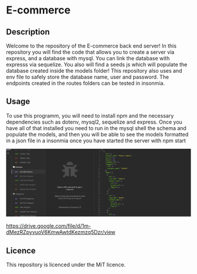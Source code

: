 # E-commerce 

## Description 

Welcome to the repository of the E-commerce back end server! In this repository you will find the code that allows you to create a server via express, and a database with mysql. You can link the database with expresss via sequelize. You also will find a seeds js which will populate the database created inside the models folder! This repository also uses and env file to safely store the database name, user and password. The endpoints created in the routes folders can be tested in insonmia.

## Usage 

To use this programm, you will need to install npm and the necessary dependencies such as dotenv, mysql2, sequelize and express. Once you have all of that installed you need to run in the mysql shell the schema and populate the models, and then you will be able to see the models formatted in a json file in a insonmia once you have started the server with 
                                        npm start 

![alt-text](./assets/images/insomnia.png)

https://drive.google.com/file/d/1m-dMezRZpyvuoV6KmwAwtdKezmzq5Dzr/view

## Licence

This repository is licenced under the MiT licence. 